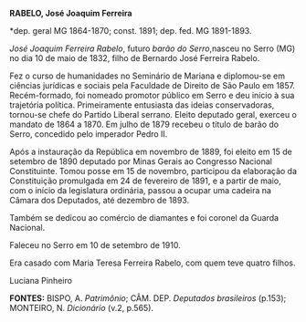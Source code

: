 **RABELO, José Joaquim Ferreira**

\*dep. geral MG 1864-1870; const. 1891; dep. fed. MG 1891-1893.

*José Joaquim Ferreira Rabelo*, futuro *barão do Serro*,nasceu no Serro
(MG) no dia 10 de maio de 1832, filho de Bernardo José Ferreira Rabelo.

Fez o curso de humanidades no Seminário de Mariana e diplomou-se em
ciências jurídicas e sociais pela Faculdade de Direito de São Paulo em
1857. Recém-formado, foi nomeado promotor público em Serro e deu início
à sua trajetória política. Primeiramente entusiasta das ideias
conservadoras, tornou-se chefe do Partido Liberal serrano. Eleito
deputado geral, exerceu o mandato de 1864 a 1870. Em julho de 1879
recebeu o título de barão do Serro, concedido pelo imperador Pedro II.

Após a instauração da República em novembro de 1889, foi eleito em 15 de
setembro de 1890 deputado por Minas Gerais ao Congresso Nacional
Constituinte. Tomou posse em 15 de novembro, participou da elaboração da
Constituição promulgada em 24 de fevereiro de 1891, e a partir de maio,
com o início da legislatura ordinária, passou a ocupar uma cadeira na
Câmara dos Deputados, até dezembro de 1893.

Também se dedicou ao comércio de diamantes e foi coronel da Guarda
Nacional.

Faleceu no Serro em 10 de setembro de 1910.

Era casado com Maria Teresa Ferreira Rabelo, com quem teve quatro
filhos.

Luciana Pinheiro

**FONTES:** BISPO, A. *Patrimônio*; CÂM. DEP. *Deputados brasileiros*
(p.153); MONTEIRO, N. *Dicionário* (v.2, p.565).
